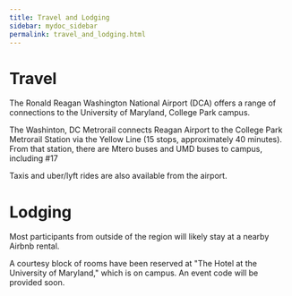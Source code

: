 ```yaml
---
title: Travel and Lodging
sidebar: mydoc_sidebar
permalink: travel_and_lodging.html
---
```



# Travel

The Ronald Reagan Washington National Airport (DCA) offers a range of connections to the University of Maryland, College Park campus.

The Washinton, DC Metrorail connects Reagan Airport to the College Park Metrorail Station via the Yellow Line (15 stops, approximately 40 minutes). From that station, there are Mtero buses and UMD buses to campus, including #17

Taxis and uber/lyft rides are also available from the airport. 

# Lodging

Most participants from outside of the region will likely stay at a nearby Airbnb rental.

A courtesy block of rooms have been reserved at "The Hotel at the University of Maryland," which is on campus. An event code will be provided soon. 


